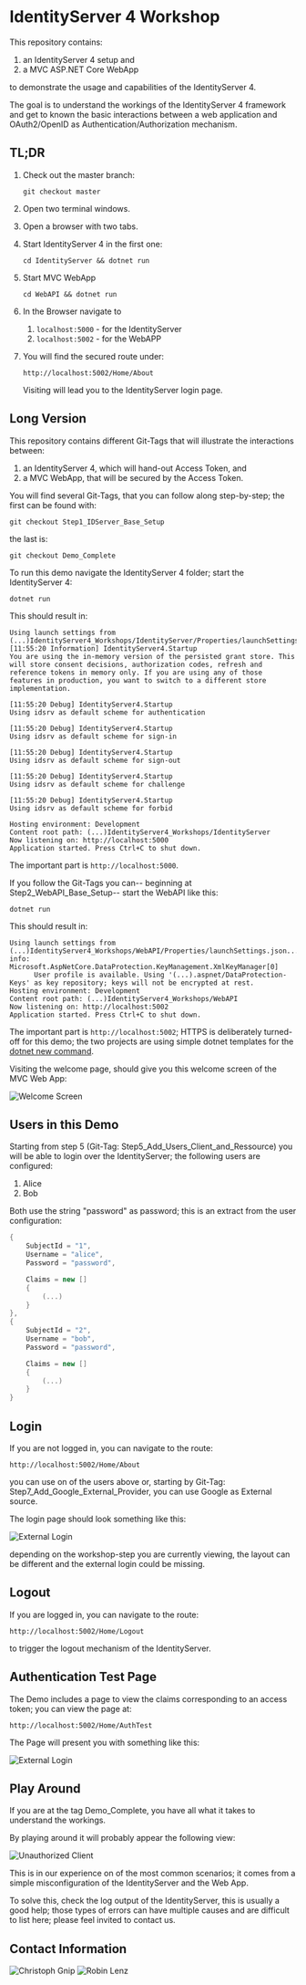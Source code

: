 # IdentityServer 4 Workshop

This repository contains:

1. an IdentityServer 4 setup and
1. a MVC ASP.NET Core WebApp

to demonstrate the usage and capabilities of the IdentityServer 4.

The goal is to understand the workings of the IdentityServer 4 framework and get
to known the basic interactions between a web application and OAuth2/OpenID as
Authentication/Authorization mechanism.

## TL;DR

1. Check out the master branch:

   `git checkout master`

1. Open two terminal windows.
1. Open a browser with two tabs.
1. Start IdentityServer 4 in the first one:

   `cd IdentityServer && dotnet run`

1. Start MVC WebApp

   `cd WebAPI && dotnet run`

1. In the Browser navigate to

   1. `localhost:5000` - for the IdentityServer
   1. `localhost:5002` - for the WebAPP

1. You will find the secured route under:

   `http://localhost:5002/Home/About`

   Visiting will lead you to the IdentityServer login page.

## Long Version

This repository contains different Git-Tags that will illustrate the
interactions between:

1. an IdentityServer 4, which will hand-out Access Token, and
1. a MVC WebApp, that will be secured by the Access Token.

You will find several Git-Tags, that you can follow along step-by-step; the
first can be found with:

`git checkout Step1_IDServer_Base_Setup`

the last is:

`git checkout Demo_Complete`

To run this demo navigate the IdentityServer 4 folder; start the
IdentityServer 4:

`dotnet run`

This should result in:

```plain
Using launch settings from (...)IdentityServer4_Workshops/IdentityServer/Properties/launchSettings.json...
[11:55:20 Information] IdentityServer4.Startup
You are using the in-memory version of the persisted grant store. This will store consent decisions, authorization codes, refresh and reference tokens in memory only. If you are using any of those features in production, you want to switch to a different store implementation.

[11:55:20 Debug] IdentityServer4.Startup
Using idsrv as default scheme for authentication

[11:55:20 Debug] IdentityServer4.Startup
Using idsrv as default scheme for sign-in

[11:55:20 Debug] IdentityServer4.Startup
Using idsrv as default scheme for sign-out

[11:55:20 Debug] IdentityServer4.Startup
Using idsrv as default scheme for challenge

[11:55:20 Debug] IdentityServer4.Startup
Using idsrv as default scheme for forbid

Hosting environment: Development
Content root path: (...)IdentityServer4_Workshops/IdentityServer
Now listening on: http://localhost:5000
Application started. Press Ctrl+C to shut down.
```

The important part is `http://localhost:5000`.

If you follow the Git-Tags you can-- beginning at Step2_WebAPI_Base_Setup--
start the WebAPI like this:

`dotnet run`

This should result in:

```
Using launch settings from (...)IdentityServer4_Workshops/WebAPI/Properties/launchSettings.json...
info: Microsoft.AspNetCore.DataProtection.KeyManagement.XmlKeyManager[0]
      User profile is available. Using '(...).aspnet/DataProtection-Keys' as key repository; keys will not be encrypted at rest.
Hosting environment: Development
Content root path: (...)IdentityServer4_Workshops/WebAPI
Now listening on: http://localhost:5002
Application started. Press Ctrl+C to shut down.
```

The important part is `http://localhost:5002`; HTTPS is deliberately turned-off
for this demo; the two projects are using simple dotnet templates for the
[dotnet new command](https://docs.microsoft.com/de-de/dotnet/core/tools/dotnet-new?tabs=netcore21).

Visiting the welcome page, should give you this welcome screen of the MVC Web
App:

![Welcome Screen](images/welcome_web_app.png)

## Users in this Demo

Starting from step 5 (Git-Tag: Step5_Add_Users_Client_and_Ressource) you will
be able to login over the IdentityServer; the following users are configured:

1. Alice
1. Bob

Both use the string "password" as password; this is an extract from the user
configuration:

```cs
{
    SubjectId = "1",
    Username = "alice",
    Password = "password",

    Claims = new []
    {
        (...)
    }
},
{
    SubjectId = "2",
    Username = "bob",
    Password = "password",

    Claims = new []
    {
        (...)
    }
}
```

## Login

If you are not logged in, you can navigate to the route:

`http://localhost:5002/Home/About`

you can use on of the users above or, starting by Git-Tag:
Step7_Add_Google_External_Provider, you can use Google as External source.

The login page should look something like this:

![External Login](images/identityserver_login_page.png)

depending on the workshop-step you are currently viewing, the layout can be
different and the external login could be missing.

## Logout

If you are logged in, you can navigate to the route:

`http://localhost:5002/Home/Logout`

to trigger the logout mechanism of the IdentityServer.

## Authentication Test Page

The Demo includes a page to view the claims corresponding to an access token;
you can view the page at:

`http://localhost:5002/Home/AuthTest`

The Page will present you with something like this:

![External Login](images/external_login_auth_test_page.png)

## Play Around

If you are at the tag Demo_Complete, you have all what it takes to understand the workings.

By playing around it will probably appear the following view:

![Unauthorized Client](images/unauthorized_client.png)

This is in our experience on of the most common scenarios; it comes from a
simple misconfiguration of the IdentityServer and the Web App.

To solve this, check the log output of the IdentityServer, this is usually a
good help; those types of errors can have multiple causes and are difficult to
list here; please feel invited to contact us.

## Contact Information

![Christoph Gnip](mailto:Christoph.Gnip@5minds.de)
![Robin Lenz](mailto:Robin.Lenz@5minds.de)
